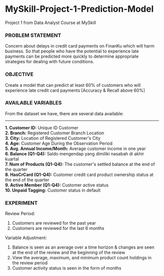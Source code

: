# MySkill-Project-1-Prediction-Model
Project 1 from Data Analyst Course at MySkill

### **PROBLEM STATEMENT**
Concern about delays in credit card payments on FinanKu which will harm business. So that people who have the potential to experience late payments can be predicted more quickly to determine appropriate strategies for dealing with future conditions.

### **OBJECTIVE**
Create a model that can predict at least 60% of customers who will experience late credit card payments [Accuracy & Recall above 60%]

### **AVAILABLE VARIABLES**
From the dataset we have, there are several data available:


---


**1. Customer ID:** Unique ID Customer\
**2. Branch:** Registered Customer Branch Location\
**3. City:** Location of Registered Customer's City\
**4. Age:** Customer Age During the Observation Period\
**5. Avg. Annual Income/Month:** Average customer income in one year\
**6. Balance (Q1-Q4):** Saldo mengendap yang dimiliki nasabah di akhir kuartal\
**7. Num of Products (Q1-Q4):** The customer's settled balance at the end of the quarter\
**8. HasCrCard (Q1-Q4):** Customer credit card product ownership status at the end of the quarter\
**9. Active Member (Q1-Q4):** Customer active status\
**10. Unpaid Tagging:** Customer status in default

### **EXPERIMENT**
Review Period:
1. Customers are reviewed for the past year
2. Customers are reviewed for the last 6 months

Variable Adjustment:
1. Balance is seen as an average over a time horizon & changes are seen at the end of the review and the beginning of the review
2. View the average, maximum, and minimum product count holdings in the review period
3. Customer activity status is seen in the form of months
